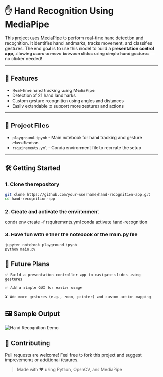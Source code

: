 # ✋ Hand Recognition Using MediaPipe

This project uses [MediaPipe](https://mediapipe.dev/) to perform real-time hand detection and recognition. It identifies hand landmarks, tracks movement, and classifies gestures. The end goal is to use this model to build a **presentation control app**, allowing users to move between slides using simple hand gestures — no clicker needed!

---

## 🚀 Features

- Real-time hand tracking using MediaPipe  
- Detection of 21 hand landmarks  
- Custom gesture recognition using angles and distances  
- Easily extendable to support more gestures and actions  

---

## 📁 Project Files

- `playground.ipynb` – Main notebook for hand tracking and gesture classification  
- `requirements.yml` – Conda environment file to recreate the setup  

---

## 🛠️ Getting Started

### 1. Clone the repository

```bash
git clone https://github.com/your-username/hand-recognition-app.git
cd hand-recognition-app
```

### 2. Create and activate the environment

conda env create -f requirements.yml
conda activate hand-recognition

### 3. Have fun with either the notebook or the main.py file

    jupyter notebook playground.ipynb
    python main.py

## 🎯 Future Plans

    ✅ Build a presentation controller app to navigate slides using gestures

    ✅ Add a simple GUI for easier usage

    ⏳ Add more gestures (e.g., zoom, pointer) and custom action mapping

## 🖼️ Sample Output

![Hand Recognition Demo](misc/fun.gif)

## 🤝 Contributing

Pull requests are welcome! Feel free to fork this project and suggest improvements or additional features.

>Made with ❤️ using Python, OpenCV, and MediaPipe
